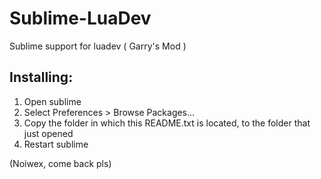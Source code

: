 # Sublime-LuaDev
Sublime support for luadev ( Garry's Mod )

## Installing:

1. Open sublime
2. Select Preferences > Browse Packages...
3. Copy the folder in which this README.txt is located, to the folder that just opened
4. Restart sublime


(Noiwex, come back pls)
